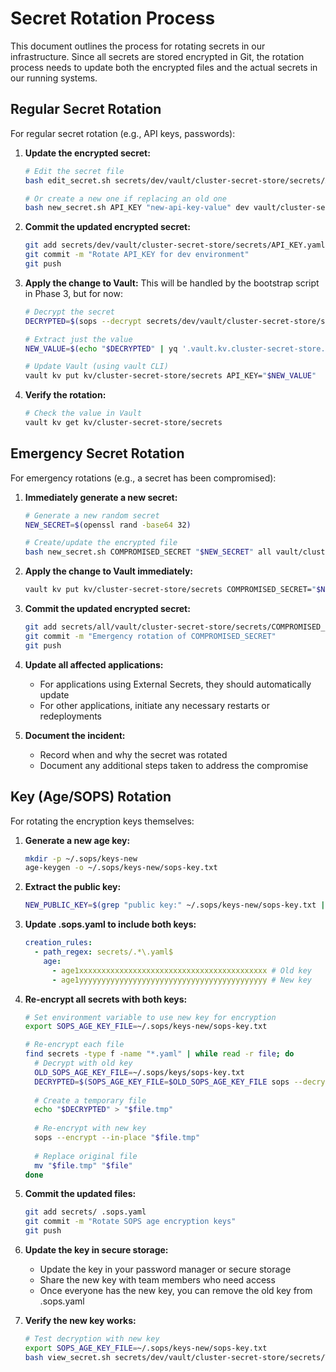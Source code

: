 # Secret Rotation Process

This document outlines the process for rotating secrets in our infrastructure. Since all secrets are stored encrypted in Git, the rotation process needs to update both the encrypted files and the actual secrets in our running systems.

## Regular Secret Rotation

For regular secret rotation (e.g., API keys, passwords):

1. **Update the encrypted secret:**
   ```bash
   # Edit the secret file
   bash edit_secret.sh secrets/dev/vault/cluster-secret-store/secrets/API_KEY.yaml
   
   # Or create a new one if replacing an old one
   bash new_secret.sh API_KEY "new-api-key-value" dev vault/cluster-secret-store/secrets
   ```

2. **Commit the updated encrypted secret:**
   ```bash
   git add secrets/dev/vault/cluster-secret-store/secrets/API_KEY.yaml
   git commit -m "Rotate API_KEY for dev environment"
   git push
   ```

3. **Apply the change to Vault:**
   This will be handled by the bootstrap script in Phase 3, but for now:
   ```bash
   # Decrypt the secret
   DECRYPTED=$(sops --decrypt secrets/dev/vault/cluster-secret-store/secrets/API_KEY.yaml)
   
   # Extract just the value
   NEW_VALUE=$(echo "$DECRYPTED" | yq '.vault.kv.cluster-secret-store.secrets.API_KEY')
   
   # Update Vault (using vault CLI)
   vault kv put kv/cluster-secret-store/secrets API_KEY="$NEW_VALUE"
   ```

4. **Verify the rotation:**
   ```bash
   # Check the value in Vault
   vault kv get kv/cluster-secret-store/secrets
   ```

## Emergency Secret Rotation

For emergency rotations (e.g., a secret has been compromised):

1. **Immediately generate a new secret:**
   ```bash
   # Generate a new random secret
   NEW_SECRET=$(openssl rand -base64 32)
   
   # Create/update the encrypted file
   bash new_secret.sh COMPROMISED_SECRET "$NEW_SECRET" all vault/cluster-secret-store/secrets
   ```

2. **Apply the change to Vault immediately:**
   ```bash
   vault kv put kv/cluster-secret-store/secrets COMPROMISED_SECRET="$NEW_SECRET"
   ```

3. **Commit the updated encrypted secret:**
   ```bash
   git add secrets/all/vault/cluster-secret-store/secrets/COMPROMISED_SECRET.yaml
   git commit -m "Emergency rotation of COMPROMISED_SECRET"
   git push
   ```

4. **Update all affected applications:**
   - For applications using External Secrets, they should automatically update
   - For other applications, initiate any necessary restarts or redeployments

5. **Document the incident:**
   - Record when and why the secret was rotated
   - Document any additional steps taken to address the compromise

## Key (Age/SOPS) Rotation

For rotating the encryption keys themselves:

1. **Generate a new age key:**
   ```bash
   mkdir -p ~/.sops/keys-new
   age-keygen -o ~/.sops/keys-new/sops-key.txt
   ```

2. **Extract the public key:**
   ```bash
   NEW_PUBLIC_KEY=$(grep "public key:" ~/.sops/keys-new/sops-key.txt | cut -d' ' -f4)
   ```

3. **Update .sops.yaml to include both keys:**
   ```yaml
   creation_rules:
     - path_regex: secrets/.*\.yaml$
       age:
         - age1xxxxxxxxxxxxxxxxxxxxxxxxxxxxxxxxxxxxxxxxxx # Old key
         - age1yyyyyyyyyyyyyyyyyyyyyyyyyyyyyyyyyyyyyyyyyy # New key
   ```

4. **Re-encrypt all secrets with both keys:**
   ```bash
   # Set environment variable to use new key for encryption
   export SOPS_AGE_KEY_FILE=~/.sops/keys-new/sops-key.txt
   
   # Re-encrypt each file
   find secrets -type f -name "*.yaml" | while read -r file; do
     # Decrypt with old key
     OLD_SOPS_AGE_KEY_FILE=~/.sops/keys/sops-key.txt
     DECRYPTED=$(SOPS_AGE_KEY_FILE=$OLD_SOPS_AGE_KEY_FILE sops --decrypt "$file")
     
     # Create a temporary file
     echo "$DECRYPTED" > "$file.tmp"
     
     # Re-encrypt with new key
     sops --encrypt --in-place "$file.tmp"
     
     # Replace original file
     mv "$file.tmp" "$file"
   done
   ```

5. **Commit the updated files:**
   ```bash
   git add secrets/ .sops.yaml
   git commit -m "Rotate SOPS age encryption keys"
   git push
   ```

6. **Update the key in secure storage:**
   - Update the key in your password manager or secure storage
   - Share the new key with team members who need access
   - Once everyone has the new key, you can remove the old key from .sops.yaml

7. **Verify the new key works:**
   ```bash
   # Test decryption with new key
   export SOPS_AGE_KEY_FILE=~/.sops/keys-new/sops-key.txt
   bash view_secret.sh secrets/dev/vault/cluster-secret-store/secrets/TEST.yaml
   ```
